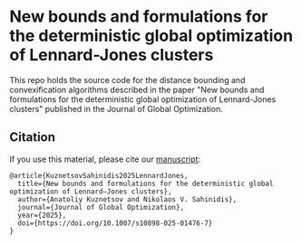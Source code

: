 # New bounds and formulations for the deterministic global optimization of Lennard-Jones clusters

This repo holds the source code for the distance bounding and convexification algorithms described in the paper "New bounds and formulations for the deterministic global optimization of Lennard-Jones clusters" published in the Journal of Global Optimization.

## Citation

If you use this material, please cite our [manuscript](https://link.springer.com/article/10.1007/s10898-025-01476-7):

```
@article{KuznetsovSahinidis2025LennardJones,
  title={New bounds and formulations for the deterministic global optimization of Lennard–Jones clusters},
  author={Anatoliy Kuznetsov and Nikolaos V. Sahinidis},
  journal={Journal of Global Optimization},
  year={2025},
  doi={https://doi.org/10.1007/s10898-025-01476-7}
}
```
